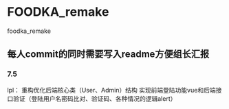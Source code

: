 # FOODKA_remake
foodka_remake

## 每人commit的同时需要写入readme方便组长汇报

### 7.5
lpl：
 重构优化后端核心类（User、Admin）结构
 实现前端登陆功能vue和后端接口验证（登陆用户名密码比对、验证码、各种情况的逻辑alert）
